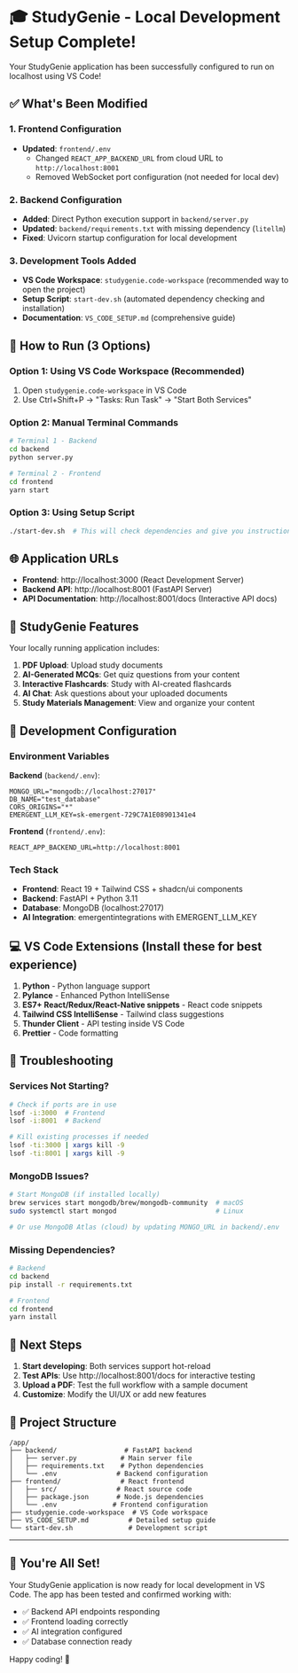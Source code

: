 # 🎓 StudyGenie - Local Development Setup Complete!

Your StudyGenie application has been successfully configured to run on localhost using VS Code!

## ✅ What's Been Modified

### 1. Frontend Configuration
- **Updated**: `frontend/.env` 
  - Changed `REACT_APP_BACKEND_URL` from cloud URL to `http://localhost:8001`
  - Removed WebSocket port configuration (not needed for local dev)

### 2. Backend Configuration  
- **Added**: Direct Python execution support in `backend/server.py`
- **Updated**: `backend/requirements.txt` with missing dependency (`litellm`)
- **Fixed**: Uvicorn startup configuration for local development

### 3. Development Tools Added
- **VS Code Workspace**: `studygenie.code-workspace` (recommended way to open the project)
- **Setup Script**: `start-dev.sh` (automated dependency checking and installation)
- **Documentation**: `VS_CODE_SETUP.md` (comprehensive guide)

## 🚀 How to Run (3 Options)

### Option 1: Using VS Code Workspace (Recommended)
1. Open `studygenie.code-workspace` in VS Code
2. Use Ctrl+Shift+P → "Tasks: Run Task" → "Start Both Services"

### Option 2: Manual Terminal Commands
```bash
# Terminal 1 - Backend
cd backend
python server.py

# Terminal 2 - Frontend  
cd frontend
yarn start
```

### Option 3: Using Setup Script
```bash
./start-dev.sh  # This will check dependencies and give you instructions
```

## 🌐 Application URLs

- **Frontend**: http://localhost:3000 (React Development Server)
- **Backend API**: http://localhost:8001 (FastAPI Server)  
- **API Documentation**: http://localhost:8001/docs (Interactive API docs)

## 📱 StudyGenie Features

Your locally running application includes:

1. **PDF Upload**: Upload study documents
2. **AI-Generated MCQs**: Get quiz questions from your content  
3. **Interactive Flashcards**: Study with AI-created flashcards
4. **AI Chat**: Ask questions about your uploaded documents
5. **Study Materials Management**: View and organize your content

## 🔧 Development Configuration

### Environment Variables
**Backend** (`backend/.env`):
```env
MONGO_URL="mongodb://localhost:27017"
DB_NAME="test_database"  
CORS_ORIGINS="*"
EMERGENT_LLM_KEY=sk-emergent-729C7A1E08901341e4
```

**Frontend** (`frontend/.env`):
```env  
REACT_APP_BACKEND_URL=http://localhost:8001
```

### Tech Stack
- **Frontend**: React 19 + Tailwind CSS + shadcn/ui components
- **Backend**: FastAPI + Python 3.11
- **Database**: MongoDB (localhost:27017)
- **AI Integration**: emergentintegrations with EMERGENT_LLM_KEY

## 💻 VS Code Extensions (Install these for best experience)

1. **Python** - Python language support
2. **Pylance** - Enhanced Python IntelliSense  
3. **ES7+ React/Redux/React-Native snippets** - React code snippets
4. **Tailwind CSS IntelliSense** - Tailwind class suggestions
5. **Thunder Client** - API testing inside VS Code
6. **Prettier** - Code formatting

## 🐛 Troubleshooting

### Services Not Starting?
```bash
# Check if ports are in use
lsof -i:3000  # Frontend
lsof -i:8001  # Backend

# Kill existing processes if needed
lsof -ti:3000 | xargs kill -9
lsof -ti:8001 | xargs kill -9
```

### MongoDB Issues?
```bash
# Start MongoDB (if installed locally)
brew services start mongodb/brew/mongodb-community  # macOS
sudo systemctl start mongod                         # Linux

# Or use MongoDB Atlas (cloud) by updating MONGO_URL in backend/.env
```

### Missing Dependencies?
```bash
# Backend
cd backend  
pip install -r requirements.txt

# Frontend
cd frontend
yarn install
```

## 🎯 Next Steps

1. **Start developing**: Both services support hot-reload
2. **Test APIs**: Use http://localhost:8001/docs for interactive testing
3. **Upload a PDF**: Test the full workflow with a sample document
4. **Customize**: Modify the UI/UX or add new features

## 📁 Project Structure
```
/app/
├── backend/                 # FastAPI backend
│   ├── server.py           # Main server file  
│   ├── requirements.txt    # Python dependencies
│   └── .env               # Backend configuration
├── frontend/               # React frontend
│   ├── src/               # React source code
│   ├── package.json       # Node.js dependencies  
│   └── .env              # Frontend configuration
├── studygenie.code-workspace  # VS Code workspace
├── VS_CODE_SETUP.md          # Detailed setup guide
└── start-dev.sh              # Development script
```

---

## 🎉 You're All Set!

Your StudyGenie application is now ready for local development in VS Code. The app has been tested and confirmed working with:
- ✅ Backend API endpoints responding
- ✅ Frontend loading correctly  
- ✅ AI integration configured
- ✅ Database connection ready

Happy coding! 🚀